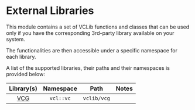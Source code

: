 # External Libraries

This module contains a set of VCLib functions and classes that can be used only if you have the corresponding 3rd-party library available on your system.

The functionalities are then accessible under a specific namespace for each library.

A list of the supported libraries, their paths and their namespaces is provided below:

| Library(s) | Namespace | Path | Notes |
|:----------:|:---------:|:----:|:-----:|
| [VCG](http://vcg.isti.cnr.it/vcglib/) | `vcl::vc` | `vclib/vcg` | |
